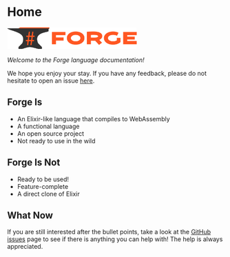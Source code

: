 # Home

<img src="_assets/logo.svg" alt="Forge Logo" height="50px">

*Welcome to the Forge language documentation!*

We hope you enjoy your stay. If you have any feedback, please do not hesitate to open an issue [here](https://github.com/ThinkForge/Forge/issues/new).

## Forge Is

* An Elixir-like language that compiles to WebAssembly
* A functional language
* An open source project
* Not ready to use in the wild

## Forge Is Not

* Ready to be used!
* Feature-complete
* A direct clone of Elixir

## What Now

If you are still interested after the bullet points, take a look at the [GitHub issues](https://github.com/ThinkForge/Forge/issues) page to see if there is anything you can help with! The help is always appreciated.
